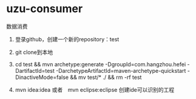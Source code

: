 # uzu-consumer
数据消费
1. 登录github，创建一个新的repository：test

2. git clone到本地　　

3. cd test &&  mvn archetype:generate -DgroupId=com.hangzhou.hefei -DartifactId=test -DarchetypeArtifactId=maven-archetype-quickstart -DinactiveMode=false && mv test/* ./ && rm -rf test

4. mvn idea:idea 或者　mvn eclipse:eclipse 创建ide可以识别的工程
